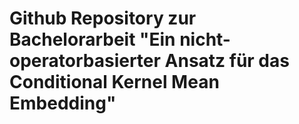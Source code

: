 # Github Repository zur Bachelorarbeit "Ein nicht-operatorbasierter Ansatz für das Conditional Kernel Mean Embedding"
